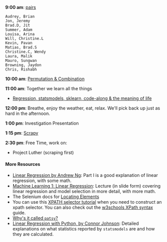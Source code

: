 **9:00 am**: [pairs](pair_linear.md)

    Audrey, Brian
    Jon, Jeremy
    Brad.D, Jit
    Summer, Adam
    Louisa, Arina
    Will, Christine.L
    Kevin, Pavan
    Matias, Brad.S
    Christine.C, Wendy
    Laura, Malik
    Mauro, Sungwan
    Browning, Jaydon
    Chris, Rishabh

**10:00 am**: [Permutation & Combination](Permutation_Combination.md)   

**11:00 am**: Together we learn all the things
* [Regression, statsmodels, sklearn, code-along & the meaning of life](Intro_to_Regression.ipynb)  

**12:00 pm**: Breathe, enjoy the weather, eat, relax.  We'll pick back up just as hard in the afternoon.

**1:00 pm**: Investigation Presentation

**1:15 pm**: [Scrapy](intro_to_scrapy.ipynb)

**2:30 pm**: Free Time, work on:
* Project Luther (scraping first)

#### More Resources
* [Linear Regression by Andrew Ng](http://cs229.stanford.edu/notes/cs229-notes1.pdf): Part I is a good explanation of linear regression, with some math.
 * [Machine Learning 1: Linear Regression](http://www.ismll.uni-hildesheim.de/lehre/ml-07w/skript/ml-2up-01-linearregression.pdf): Lecture (in slide form) covering linear regression and model selection in more detail, with more math.
 * The Selenium docs for [Locating Elements](http://selenium-python.readthedocs.org/locating-elements.html)
 * You can use this [XPATH selector tutorial](http://zvon.org/comp/r/tut-XPath_1.html) when you need to construct an xpath selector. You can also check out the [w3schools XPath syntax](http://www.w3schools.com/xpath/xpath_syntax.asp) guide.
 * [Why's it called `patsy`?](http://i.imgur.com/GhFBRxh.gif)
 * [Linear Regression with Python, by Connor Johnson](http://connor-johnson.com/2014/02/18/linear-regression-with-python/): Detailed explanations on what statistics reported by `statsmodels` are and how they are calculated.

